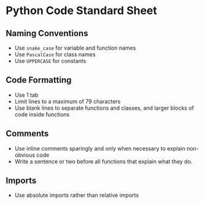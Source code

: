 # Python Code Standard Sheet

## Naming Conventions
- Use `snake_case` for variable and function names
- Use `PascalCase` for class names
- Use `UPPERCASE` for constants

## Code Formatting
- Use 1 tab
- Limit lines to a maximum of 79 characters
- Use blank lines to separate functions and classes, and larger blocks of code inside functions

## Comments
- Use inline comments sparingly and only when necessary to explain non-obvious code
- Write a sentence or two before all functions that explain what they do.

## Imports
- Use absolute imports rather than relative imports
